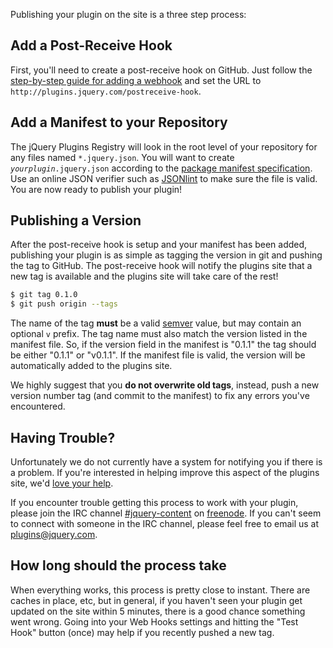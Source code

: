 <script>{
        "title": "Publishing Your Plugin"
}</script>

Publishing your plugin on the site is a three step process:

## Add a Post-Receive Hook

First, you'll need to create a post-receive hook on GitHub. Just follow the
[step-by-step guide for adding a
webhook](https://help.github.com/articles/post-receive-hooks) and set the URL
to `http://plugins.jquery.com/postreceive-hook`.

## Add a Manifest to your Repository

The jQuery Plugins Registry will look in the root level of your repository for
any files named `*.jquery.json`.  You will want to create
<code><em>yourplugin</em>.jquery.json</code> according to the [package manifest
specification](/docs/package-manifest/). Use an online JSON verifier such as
[JSONlint](http://jsonlint.com) to make sure the file is valid. You are now
ready to publish your plugin!

## Publishing a Version

After the post-receive hook is setup and your manifest has been added,
publishing your plugin is as simple as tagging the version in git and pushing
the tag to GitHub.  The post-receive hook will notify the plugins site that a
new tag is available and the plugins site will take care of the rest!

```bash
$ git tag 0.1.0
$ git push origin --tags
```

The name of the tag **must** be a valid [semver](http://semver.org/) value, but
may contain an optional `v` prefix. The tag name must also match the
version listed in the manifest file. So, if the version field in the manifest
is "0.1.1" the tag should be either "0.1.1" or "v0.1.1". If the manifest file
is valid, the version will be automatically added to the plugins site.

We highly suggest that you **do not overwrite old tags**, instead, push a new
version number tag (and commit to the manifest) to fix any errors you've
encountered.

## Having Trouble? 

Unfortunately we do not currently have a system for
notifying you if there is a problem. If you're interested in helping improve
this aspect of the plugins site, we'd [love your
help](https://github.com/jquery/plugins.jquery.com/issues/11).

If you encounter trouble getting this process to work with your plugin, please
join the IRC channel [#jquery-content](irc://freenode.net:6667/#jquery-content)
on [freenode](http://freenode.net).  If you can't seem to connect with someone
in the IRC channel, please feel free to email us at
[plugins@jquery.com](mailto:plugins@jquery.com).

## How long should the process take

When everything works, this process is pretty close to instant.  There are
caches in place, etc, but in general, if you haven't seen your plugin get
updated on the site within 5 minutes, there is a good chance something went
wrong.  Going into your Web Hooks settings and hitting the "Test Hook" button
(once) may help if you recently pushed a new tag.
